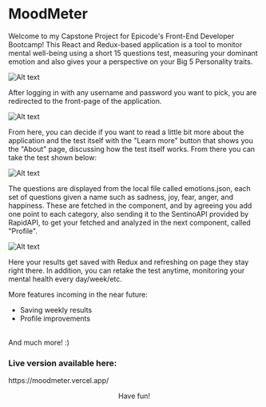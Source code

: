 <h1>MoodMeter</h1>

Welcome to my Capstone Project for Epicode's Front-End Developer Bootcamp!
This React and Redux-based application is a tool to monitor mental well-being using a short 15 questions test, measuring your dominant emotion and also gives your a perspective on your Big 5 Personality traits.

<img
  src="https://i.imgur.com/RfTnsNV.png"
  alt="Alt text"
  title="Optional title"
  style="display: inline-block; margin: 0 auto; max-width: 300px"/>
  
  After logging in with any username and password you want to pick, you are redirected to the front-page of the application.
  
  <img
  src="https://i.imgur.com/eV85et6.png"
  alt="Alt text"
  title="Optional title"
  style="display: inline-block; margin: 0 auto; max-width: 300px"/>
  
  From here, you can decide if you want to read a little bit more about the application and the test itself with the "Learn more" button that shows you the "About" page, discussing how the test itself works. From there you can take the test shown below: 
  
  <img
  src="https://i.imgur.com/MDAVPdi.png"
  alt="Alt text"
  title="Optional title"
  style="display: inline-block; margin: 0 auto; max-width: 300px"/>
  
  The questions are displayed from the local file called emotions.json, each set of questions given a name such as sadness, joy, fear, anger, and happiness. These are fetched in the component, and by agreeing you add one point to each category, also sending it to the SentinoAPI provided by RapidAPI, to get your fetched and analyzed in the next component, called "Profile".
  
  
  <img
  src="https://i.imgur.com/6qH1AGB.png"
  alt="Alt text"
  title="Optional title"
  style="display: inline-block; margin: 0 auto; max-width: 300px"/>
  
  Here your results get saved with Redux and refreshing on page they stay right there. In addition, you can retake the test anytime, monitoring your mental health every day/week/etc.
  
  More features incoming in the near future:
  - Saving weekly results
  - Profile improvements
  <br>
  And much more! :)
  
 <p align="center"><h3>Live version available here:</h3>
  https://moodmeter.vercel.app/</p>
  
  <p align="center">Have fun!</p>
